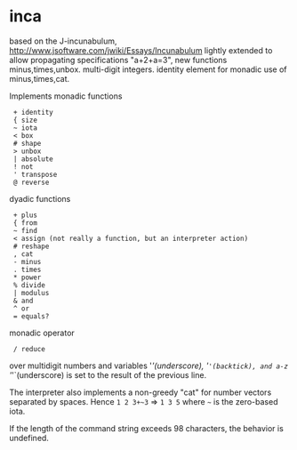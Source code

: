 inca
====

based on the J-incunabulum,
      http://www.jsoftware.com/jwiki/Essays/Incunabulum
lightly extended to allow propagating specifications "a+2+a=3",
new functions minus,times,unbox. multi-digit integers.
identity element for monadic use of minus,times,cat.

Implements monadic functions 

     + identity 
     { size 
     ~ iota 
     < box 
     # shape 
     > unbox 
     | absolute 
     ! not 
     ' transpose
     @ reverse

dyadic functions 

     + plus 
     { from 
     ~ find
     < assign (not really a function, but an interpreter action) 
     # reshape 
     , cat 
     - minus 
     . times 
     * power
     % divide 
     | modulus 
     & and 
     ^ or 
     = equals?

monadic operator 

     / reduce 

over multidigit numbers and variables
     '_'(underscore), '`'(backtick), and a-z 
`'_'`(underscore) is set to the result of the previous line. 

The interpreter also implements a non-greedy "cat" for 
number vectors separated by spaces. Hence `1 2 3+~3` => `1 3 5`
where `~` is the zero-based iota. 

If the length of the command string exceeds 98 characters,
the behavior is undefined.

